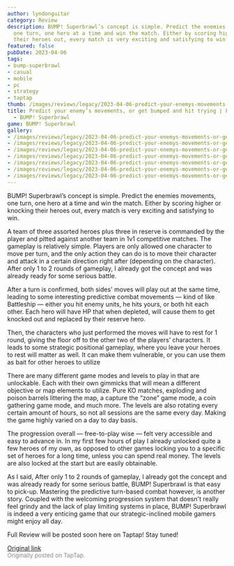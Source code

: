 ```yaml
---
author: lyndonguitar
category: Review
description: BUMP! Superbrawl’s concept is simple. Predict the enemies movements,
  one turn, one hero at a time and win the match. Either by scoring higher or knocking
  their heroes out, every match is very exciting and satisfying to win.
featured: false
pubDate: 2023-04-06
tags:
- bump-superbrawl
- casual
- mobile
- pc
- strategy
- taptap
thumb: /images/reviews/legacy/2023-04-06-predict-your-enemys-movements-or-get-bumped-and-hit-trying--first-impressions---bump-supe-0.avif
title: Predict your enemy’s movements, or get bumped and hit trying | First Impressions
  - BUMP! Superbrawl
game: BUMP! Superbrawl
gallery:
- /images/reviews/legacy/2023-04-06-predict-your-enemys-movements-or-get-bumped-and-hit-trying--first-impressions---bump-supe-0.avif
- /images/reviews/legacy/2023-04-06-predict-your-enemys-movements-or-get-bumped-and-hit-trying--first-impressions---bump-supe-1.avif
- /images/reviews/legacy/2023-04-06-predict-your-enemys-movements-or-get-bumped-and-hit-trying--first-impressions---bump-supe-2.avif
- /images/reviews/legacy/2023-04-06-predict-your-enemys-movements-or-get-bumped-and-hit-trying--first-impressions---bump-supe-3.avif
- /images/reviews/legacy/2023-04-06-predict-your-enemys-movements-or-get-bumped-and-hit-trying--first-impressions---bump-supe-4.avif
- /images/reviews/legacy/2023-04-06-predict-your-enemys-movements-or-get-bumped-and-hit-trying--first-impressions---bump-supe-5.avif
- /images/reviews/legacy/2023-04-06-predict-your-enemys-movements-or-get-bumped-and-hit-trying--first-impressions---bump-supe-6.avif
---
```

BUMP! Superbrawl’s concept is simple. Predict the enemies movements, one turn, one hero at a time and win the match. Either by scoring higher or knocking their heroes out, every match is very exciting and satisfying to win.

A team of three assorted heroes plus three in reserve is commanded by the player and pitted against another team in 1v1 competitive matches. The gameplay is relatively simple. Players are only allowed one character to move per turn, and the only action they can do is to move their character and attack in a certain direction right after (depending on the character). After only 1 to 2 rounds of gameplay, I already got the concept and was already ready for some serious battle.

After a turn is confirmed, both sides' moves will play out at the same time, leading to some interesting predictive combat movements — kind of like Battleship — either you hit enemy units, he hits yours, or both hit each other. Each hero will have HP that when depleted, will cause them to get knocked out and replaced by their reserve hero.

Then, the characters who just performed the moves will have to rest for 1 round, giving the floor off to the other two of the players’ characters. It leads to some strategic positional gameplay, where you leave your heroes to rest will matter as well. It can make them vulnerable, or you can use them as bait for other heroes to utilize

There are many different game modes and levels to play in that are unlockable. Each with their own gimmicks that will mean a different objective or map elements to utilize. Pure KO matches, exploding and poison barrels littering the map, a capture the “zone” game mode, a coin gathering game mode, and much more. The levels are also rotating every certain amount of hours, so not all sessions are the same every day. Making the game highly varied on a day to day basis.

The progression overall — free-to-play wise — felt very accessible and easy to advance in. In my first few hours of play I already unlocked quite a few heroes of my own, as opposed to other games locking you to a specific set of heroes for a long time, unless you can spend real money. The levels are also locked at the start but are easily obtainable.

As I said, After only 1 to 2 rounds of gameplay, I already got the concept and was already ready for some serious battle, BUMP! Superbrawl is that easy to pick-up. Mastering the predictive turn-based combat however, is another story. Coupled with the welcoming progression system that doesn't really feel grindy and the lack of play limiting systems in place, BUMP! Superbrawl is indeed a very enticing game that our strategic-inclined mobile gamers might enjoy all day.

Full Review will be posted soon here on Taptap! Stay tuned!

[Original link](https://www.taptap.io/post/5019856)<br><span style="font-size: 0.95em; color: #888;">Originally posted on TapTap.</span>